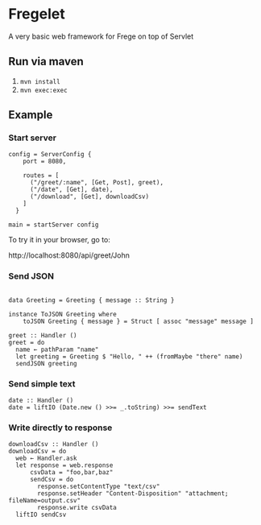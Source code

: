 # Fregelet
A very basic web framework for Frege on top of Servlet

## Run via maven

1. `mvn install`
1. `mvn exec:exec`

## Example

### Start server

```frege
config = ServerConfig {
    port = 8080,

    routes = [
      ("/greet/:name", [Get, Post], greet),
      ("/date", [Get], date),
      ("/download", [Get], downloadCsv)
    ]
  }

main = startServer config
```

To try it in your browser, go to: 

http://localhost:8080/api/greet/John

### Send JSON

```frege

data Greeting = Greeting { message :: String }

instance ToJSON Greeting where
    toJSON Greeting { message } = Struct [ assoc "message" message ]

greet :: Handler ()
greet = do
  name ← pathParam "name"
  let greeting = Greeting $ "Hello, " ++ (fromMaybe "there" name)
  sendJSON greeting

```

### Send simple text

```frege 
date :: Handler ()
date = liftIO (Date.new () >>= _.toString) >>= sendText

```

### Write directly to response

```frege 
downloadCsv :: Handler ()
downloadCsv = do
  web ← Handler.ask
  let response = web.response
      csvData = "foo,bar,baz"
      sendCsv = do
        response.setContentType "text/csv"
        response.setHeader "Content-Disposition" "attachment; fileName=output.csv"
        response.write csvData
  liftIO sendCsv


```
